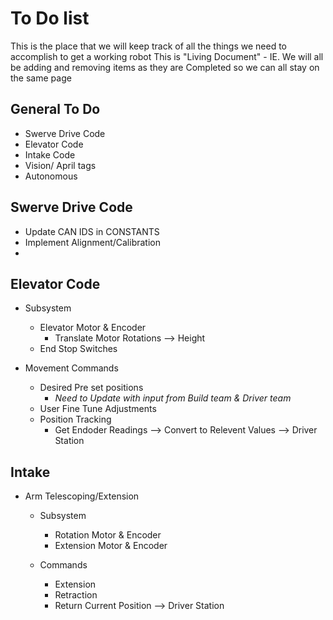 # To Do list

This is the place that we will keep track of all the things we need to accomplish to get a working robot
 This is "Living Document" - IE. We will all be adding and removing items as they are Completed so we can all stay on the same page



## General To Do

- Swerve Drive Code
- Elevator Code
- Intake Code
- Vision/ April tags
- Autonomous


## Swerve Drive Code

- Update CAN IDS in CONSTANTS
- Implement Alignment/Calibration
- 

## Elevator Code

- Subsystem
    - Elevator Motor & Encoder
        - Translate Motor Rotations --> Height
    - End Stop Switches

- Movement Commands
    - Desired Pre set positions
        - *Need to Update with input from Build team & Driver team*
    - User Fine Tune Adjustments
    - Position Tracking
        - Get Endoder Readings --> Convert to Relevent Values --> Driver Station


## Intake

- Arm Telescoping/Extension
  
    - Subsystem
        - Rotation Motor & Encoder
        - Extension Motor & Encoder

    - Commands
        - Extension
        - Retraction
        - Return Current Position --> Driver Station


